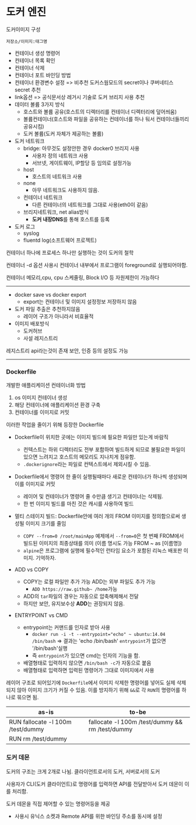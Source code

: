 # 도커 엔진

도커이미지 구성

```docker
저장소/이미지:태그명
```

- 컨테이너 생성 명령어
- 컨테이너 목록 확인
- 컨테이너 삭제
- 컨테이너 포트 바인딩 방법
- 컨테이너 환경변수 설정 => 비추천 도커스웜모드의 secret이나 쿠버네티스 secret 추천
- link옵션 => 공식문서상 레거시 기술로 도커 브리지 사용 추천
- 데이터 볼륨 3가지 방식
    - 호스트와 볼륨 공유(호스트의 디렉터리를 컨테이너 디렉터리에 덮어씌움)
    - 볼륨컨테이너(호스트와 파일을 공유하는 컨테이너를 하나 둬서 컨테이너들끼리 공유시킴)
    - 도커 볼륨(도커 자체가 제공하는 볼륨)
- 도커 네트워크
    - bridge: 아무것도 설정안한 경우 docker0 브리지 사용
        - 사용자 정의 네트워크 사용
        - 서브넷, 게이트웨이, IP할당 등 임의로 설정가능
    - host
        - 호스트의 네트워크 사용
    - none
        - 아무 네트워크도 사용하지 않음.
    - 컨테이너 네트워크
        - 다른 컨테이너의 네트워크를 그대로 사용(eth0이 같음)
    - 브리지네트워크, net alias방식
        - **도커 내장DNS**를 통해 호스트를 등록
- 도커 로그
    - syslog
    - fluentd log(소프트웨어 프로젝트)

컨테이너 하나에 프로세스 하나만 실행하는 것이 도커의 철학

컨테이너 -d 옵션 사용시 컨테이너 내부에서 프로그램이 foreground로 실행되어야함.

컨테이너 메모리,cpu, cpu 스케줄링, Block I/O 등 자원제한이 가능하다

-----

- docker save vs docker export
    - export는 컨테이너 및 이미지 설정정보 저장하지 않음
- 도커 파일 추출은 추천하지않음
    - 레이어 구조가 아니라서 비효율적
- 이미지 배포방식
    - 도커허브
    - 사설 레지스트리

레지스트리 api라는것이 존재 보안, 인증 등의 설정도 가능


-----

### Dockerfile

개발한 애플리케이션 컨테이너화 방법
1. os 이미지 컨테이너 생성
2. 해당 컨테이너에 애플리케이션 환경 구축
3. 컨테이너를 이미지로 커밋

이러한 작업을 줄이기 위해 등장한 Dockerfile

- Dockerfile이 위치한 곳에는 이미지 빌드에 필요한 파일만 있는게 바람직
    - 컨텍스트는 하위 디렉터리도 전부 포함하여 빌드하게 되므로 불필요한 파일이 있으면 느려지고 호스트의 메모리도 지나치게 점유함.
    - `.dockerignore`라는 파일로 컨텍스트에서 제외시킬 수 있음.

- Dockerfile에서 명령어 한 줄이 실행될때마다 새로운 컨테이너가 하나씩 생성되며 이를 이미지로 커밋
    - 레이어 및 컨테이너가 명령어 줄 수만큼 생기고 컨테이너는 삭제됨.
    - 한 번 이미지 빌드를 마친 것은 캐시를 사용하여 빌드

- 멀티 스테이지 빌드: Dockerfile안에 여러 개의 FROM 이미지를 정의함으로써 생성될 이미지 크기를 줄임
    - `COPY --from=0 /root/mainApp` 예제에서 `--from=0`은 첫 번째 FROM에서 빌드된 이미지의 최종상태를 의미 (이름 명시도 가능 FROM ~ as [이름명])
    - `alpine`은 프로그램에 실행에 필수적인 런타임 요소가 포함된 리눅스 배포판 이미지. 기억하자.
- ADD vs COPY
    - COPY는 로컬 파일만 추가 가능 ADD는 외부 파일도 추가 가능
        - `ADD https://raw.github~ /home`가능
    - ADD의 `tar`파일의 경우는 자동으로 압축해제해서 전달
    - 하지만 보안, 유지보수상 **ADD**는 권장되지 않음.
- ENTRYPOINT vs CMD
    - entrypoint는 커맨드를 인자로 받아 사용
        - `docker run -i -t --entrypoint="echo" ~ ubuntu:14.04 /bin/bash`
        => 결과는 'echo /bin/bash'  `entrypoint`가 없으면 '/bin/bash'실행
        - 즉 `entrypoint`가 있으면 cmd는 인자의 기능을 함.
    - 배열형태로 입력하지 않으면 `/bin/bash -c`가 자동으로 붙음
    - 배열형태로 입력하면 입력된 명령어가 그대로 이미지에서 사용

레이어 구조로 되어있기에 `Dockerfile`에서 이미지 삭제한 명령어를 넣어도 실제 삭제되지 않아 이미지 크기가 커질 수 있음.
이를 방지하기 위해 `&&`로 각 `RUN`의 명령어를 하나로 묶으면 됨.

|as-is|to-be|
|--|--|
|RUN fallocate -l 100m /test/dummy| fallocate -l 100m /test/dummy && rm /test/dummy
|RUN rm /test/dummy|


### 도커 데몬

도커의 구조는 크게 2개로 나뉨. 클라이언트로서의 도커, 서버로서의 도커

사용자가 CLI(도커 클라이언트)로 명령어를 입력하면 API를 전달받아서 도커 데몬이 이를 처리함.

도커 데몬을 직접 제어할 수 있는 명령어등을 제공

- 사용시 유닉스 소켓과 Remote API를 위한 바인딩 주소를 동시에 설정




